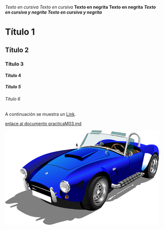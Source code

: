 
*Texto en cursiva*
_Texto en cursiva_
**Texto en negrita**
__Texto en negrita__
***Texto en cursiva y negrita***
___Texto en cursiva y negrita___


# Título 1
## Título 2
### Título 3
#### Título 4
##### Título 5
###### Título 6

A continuación se muestra un [Link](img/database.png "Título opcional del enlace").


[enlace al documento practicaM03.md](/practicaM03_curso.html)

![imagen01](img/auto.png "Automovil del año")